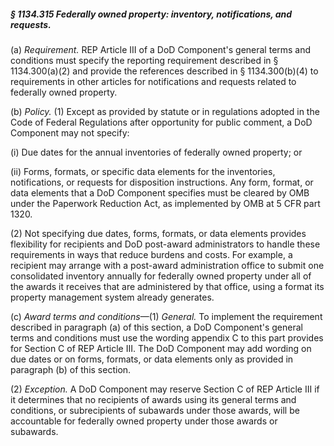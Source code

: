 ##### § 1134.315 Federally owned property: inventory, notifications, and requests. #####

(a) *Requirement.* REP Article III of a DoD Component's general terms and conditions must specify the reporting requirement described in § 1134.300(a)(2) and provide the references described in § 1134.300(b)(4) to requirements in other articles for notifications and requests related to federally owned property.

(b) *Policy.* (1) Except as provided by statute or in regulations adopted in the Code of Federal Regulations after opportunity for public comment, a DoD Component may not specify:

(i) Due dates for the annual inventories of federally owned property; or

(ii) Forms, formats, or specific data elements for the inventories, notifications, or requests for disposition instructions. Any form, format, or data elements that a DoD Component specifies must be cleared by OMB under the Paperwork Reduction Act, as implemented by OMB at 5 CFR part 1320.

(2) Not specifying due dates, forms, formats, or data elements provides flexibility for recipients and DoD post-award administrators to handle these requirements in ways that reduce burdens and costs. For example, a recipient may arrange with a post-award administration office to submit one consolidated inventory annually for federally owned property under all of the awards it receives that are administered by that office, using a format its property management system already generates.

(c) *Award terms and conditions*—(1) *General.* To implement the requirement described in paragraph (a) of this section, a DoD Component's general terms and conditions must use the wording appendix C to this part provides for Section C of REP Article III. The DoD Component may add wording on due dates or on forms, formats, or data elements only as provided in paragraph (b) of this section.

(2) *Exception.* A DoD Component may reserve Section C of REP Article III if it determines that no recipients of awards using its general terms and conditions, or subrecipients of subawards under those awards, will be accountable for federally owned property under those awards or subawards.